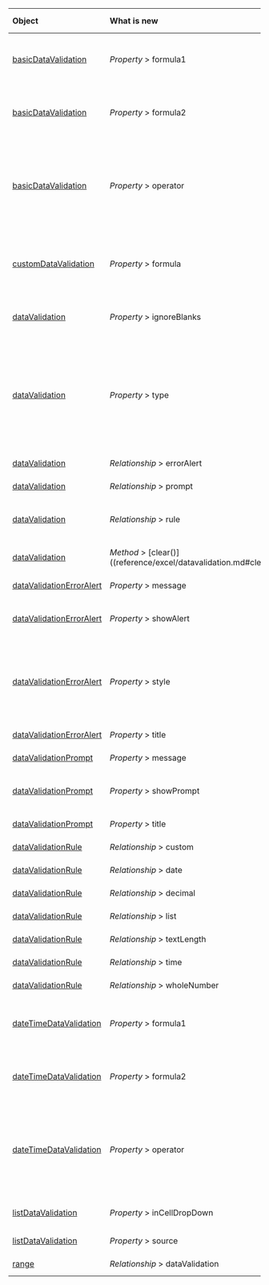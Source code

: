 |Object| What is new| Description | Requirement set|
|:----|:----|:----|:----|
|[basicDataValidation](reference/excel/basicdatavalidation.md)|_Property_ > formula1|Gets or sets the Formula1, i.e. minimum value or value depending of the operator.|1.8|
|[basicDataValidation](reference/excel/basicdatavalidation.md)|_Property_ > formula2|Gets or sets the Formula2, i.e. maximum value or value depending of the operator.|1.8|
|[basicDataValidation](reference/excel/basicdatavalidation.md)|_Property_ > operator|The operator to use for validating the data. Possible values are: Invalid, Between, NotBetween, EqualTo, NotEqualTo, GreaterThan, LessThan, GreaterThanOrEqualTo, LessThanOrEqualTo.|1.8|
|[customDataValidation](reference/excel/customdatavalidation.md)|_Property_ > formula|Custom data validation formula, it is to create special rules, such as preventing duplicates, or limiting the total in a range of cells.|1.8|
|[dataValidation](reference/excel/datavalidation.md)|_Property_ > ignoreBlanks|Ignore blanks: no data validation will be performed on blank cells, it defaults to true.|1.8|
|[dataValidation](reference/excel/datavalidation.md)|_Property_ > type|Type of the data validation, see Excel.DataValidationType for details. Read-only. Possible values are: Invalid, None, WholeNumber, Decimal, List, Date, Time, TextLength, Inconsistent, MixedCriteria.|1.8|
|[dataValidation](reference/excel/datavalidation.md)|_Relationship_ > errorAlert|Error alert when user enters invalid data.|1.8|
|[dataValidation](reference/excel/datavalidation.md)|_Relationship_ > prompt|Prompt when users select a cell.|1.8|
|[dataValidation](reference/excel/datavalidation.md)|_Relationship_ > rule|Data Validation rule that contains different type of data validation criteria.|1.8|
|[dataValidation](reference/excel/datavalidation.md)|_Method_ > [clear()]((reference/excel/datavalidation.md#clear)|Clears the data validation from the current range.|1.8|
|[dataValidationErrorAlert](reference/excel/datavalidationerroralert.md)|_Property_ > message|Represents error alert message.|1.8|
|[dataValidationErrorAlert](reference/excel/datavalidationerroralert.md)|_Property_ > showAlert|It determines show error alert dialog or not when users enter invalid data, it defaults to true.|1.8|
|[dataValidationErrorAlert](reference/excel/datavalidationerroralert.md)|_Property_ > style|Represents Data validation alert type, please see Excel.DataValidation lertStyle for details. Possible values are: Invalid, Stop, Warning, Information.|1.8|
|[dataValidationErrorAlert](reference/excel/datavalidationerroralert.md)|_Property_ > title|Represents error alert dialog title.|1.8|
|[dataValidationPrompt](reference/excel/datavalidationprompt.md)|_Property_ > message|Represents the message of the prompt.|1.8|
|[dataValidationPrompt](reference/excel/datavalidationprompt.md)|_Property_ > showPrompt|It determines showing the prompt or not when user selects a cell with the data validation.|1.8|
|[dataValidationPrompt](reference/excel/datavalidationprompt.md)|_Property_ > title|Represents the title for the prompt.|1.8|
|[dataValidationRule](reference/excel/datavalidationrule.md)|_Relationship_ > custom|Custom data validation criteria.|1.8|
|[dataValidationRule](reference/excel/datavalidationrule.md)|_Relationship_ > date|Date data validation criteria.|1.8|
|[dataValidationRule](reference/excel/datavalidationrule.md)|_Relationship_ > decimal|Decimal data validation criteria.|1.8|
|[dataValidationRule](reference/excel/datavalidationrule.md)|_Relationship_ > list|List data validation criteria.|1.8|
|[dataValidationRule](reference/excel/datavalidationrule.md)|_Relationship_ > textLength|TextLength data validation criteria.|1.8|
|[dataValidationRule](reference/excel/datavalidationrule.md)|_Relationship_ > time|Time data validation criteria.|1.8|
|[dataValidationRule](reference/excel/datavalidationrule.md)|_Relationship_ > wholeNumber|WholeNumber data validation criteria.|1.8|
|[dateTimeDataValidation](reference/excel/datetimedatavalidation.md)|_Property_ > formula1|Gets or sets the Formula1, i.e. minimum value or value depending of the operator.|1.8|
|[dateTimeDataValidation](reference/excel/datetimedatavalidation.md)|_Property_ > formula2|Gets or sets the Formula2, i.e. maximum value or value depending of the operator.|1.8|
|[dateTimeDataValidation](reference/excel/datetimedatavalidation.md)|_Property_ > operator|The operator to use for validating the data. Possible values are: Invalid, Between, NotBetween, EqualTo, NotEqualTo, GreaterThan, LessThan, GreaterThanOrEqualTo, LessThanOrEqualTo.|1.8|
|[listDataValidation](reference/excel/listdatavalidation.md)|_Property_ > inCellDropDown|Displays the list in cell drop down or not, it defaults to true.|1.8|
|[listDataValidation](reference/excel/listdatavalidation.md)|_Property_ > source|Source of the list for data validation|1.8|
|[range](reference/excel/range.md)|_Relationship_ > dataValidation|Returns a data validation object. Read-only.|1.8|

